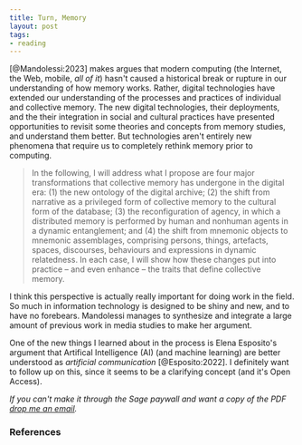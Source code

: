 ```yaml
---
title: Turn, Memory
layout: post
tags:
- reading
---
```


[@Mandolessi:2023] makes argues that modern computing (the Internet, the Web, mobile, *all of it*) hasn't caused a historical break or rupture in our understanding of how memory works. Rather, digital technologies have extended our understanding of the processes and practices of individual and collective memory. The new digital technologies, their deployments, and the their integration in social and cultural practices have presented opportunities to revisit some theories and concepts from memory studies, and understand them better. But technologies aren't entirely new phenomena that require us to completely rethink memory prior to computing.

> In the following, I will address what I propose are four major transformations that collective memory has undergone in the digital era: (1) the new ontology of the digital archive; (2) the shift from narrative as a privileged form of collective memory to the cultural form of the database; (3) the reconfiguration of agency, in which a distributed memory is performed by human and nonhuman agents in a dynamic entanglement; and (4) the shift from mnemonic objects to mnemonic assemblages, comprising persons, things, artefacts, spaces, discourses, behaviours and expressions in dynamic relatedness. In each case, I will show how these changes put into practice – and even enhance – the traits that define collective memory.

I think this perspective is actually really important for doing work in the field. So much in information technology is designed to be shiny and new, and to have no forebears. Mandolessi manages to synthesize and integrate a large amount of previous work in media studies to make her argument.

One of the new things I learned about in the process is Elena Esposito's argument that Artifical Intelligence (AI) (and machine learning) are better understood as *artificial communication* [@Esposito:2022]. I definitely want to follow up on this, since it seems to be a clarifying concept (and it's Open Access).

*If you can't make it through the Sage paywall and want a copy of the PDF [drop me an email](mailto:ehs@pobox.com).*

### References
